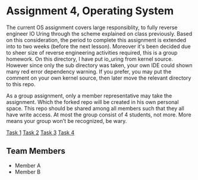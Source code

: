 # Assignment 4, Operating System
The current OS assignment covers large responsiblity, to fully reverse engineer IO Uring through the scheme explained on class previously. Based on this consideration, the period to complete this assignment is extended into to two weeks (before the next lesson). Moreover it's been decided due to sheer size of reverse engineering activities required, this is a group homework. On this directory, I have put io_uring from kernel source. However since only the sub directory was taken, your own IDE could shown many red error dependency warning. If you prefer, you may put the comment on your own kernel source, then later move the relevant directory to this repo.

As a group assignment, only a member representative may take the assignment. Which the forked repo will be created in his own personal space. This repo should be shared among all members such that they all have write access. At most the group consist of 4 students, not more. More means your group won't be recognized, be wary.

[Task 1](#source_information)
[Task 2](#function_dependency)
[Task 3](#data_structure)
[Task 4](#function_documentation)

## Team Members
- Member A
- Member B